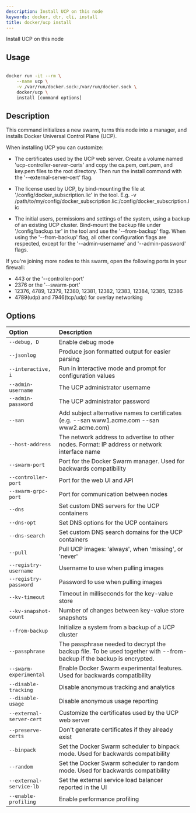 ```yaml
---
description: Install UCP on this node
keywords: docker, dtr, cli, install
title: docker/ucp install
---
```


Install UCP on this node

## Usage

```bash

docker run -it --rm \
    --name ucp \
    -v /var/run/docker.sock:/var/run/docker.sock \
    docker/ucp \
    install [command options]

```

## Description

This command initializes a new swarm, turns this node into a manager, and installs
Docker Universal Control Plane (UCP).

When installing UCP you can customize:

* The certificates used by the UCP web server. Create a volume
  named 'ucp-controller-server-certs' and copy the ca.pem, cert.pem, and key.pem
  files to the root directory. Then run the install command with the
  '--external-server-cert' flag.

* The license used by UCP, by bind-mounting the file at
  '/config/docker_subscription.lic' in the tool.
  E.g. -v /path/to/my/config/docker_subscription.lic:/config/docker_subscription.lic

* The initial users, permissions and settings of the system, using a backup of
  an existing UCP cluster. Bind-mount the backup file under
  '/config/backup.tar' in the tool and use the '--from-backup' flag. When
  using the '--from-backup' flag, all other configuration flags are
  respected, except for the '--admin-username' and '--admin-password' flags.

If you're joining more nodes to this swarm, open the following ports in your
firewall:

* 443 or the '--controller-port'
* 2376 or the '--swarm-port'
* 12376, 4789, 12379, 12380, 12381, 12382, 12383, 12384, 12385, 12386
* 4789(udp) and 7946(tcp/udp) for overlay networking


## Options

| Option                    | Description                |
|:--------------------------|:---------------------------|
|`--debug, D`|Enable debug mode|
|`--jsonlog`|Produce json formatted output for easier parsing|
|`--interactive, i`|Run in interactive mode and prompt for configuration values|
|`--admin-username`|The UCP administrator username|
|`--admin-password`|The UCP administrator password|
|`--san`|Add subject alternative names to certificates (e.g. --san www1.acme.com --san www2.acme.com)|
|`--host-address`|The network address to advertise to other nodes. Format: IP address or network interface name|
|`--swarm-port`|Port for the Docker Swarm manager. Used for backwards compatibility|
|`--controller-port`|Port for the web UI and API|
|`--swarm-grpc-port`|Port for communication between nodes|
|`--dns`|Set custom DNS servers for the UCP containers|
|`--dns-opt`|Set DNS options for the UCP containers|
|`--dns-search`|Set custom DNS search domains for the UCP containers|
|`--pull`|Pull UCP images: 'always', when 'missing', or 'never'|
|`--registry-username`|Username to use when pulling images|
|`--registry-password`|Password to use when pulling images|
|`--kv-timeout`|Timeout in milliseconds for the key-value store|
|`--kv-snapshot-count`|Number of changes between key-value store snapshots|
|`--from-backup`|Initialize a system from a backup of a UCP cluster|
|`--passphrase`|The passphrase needed to decrypt the backup file. To be used together with --from-backup if the backup is encrypted.|
|`--swarm-experimental`|Enable Docker Swarm experimental features. Used for backwards compatibility|
|`--disable-tracking`|Disable anonymous tracking and analytics|
|`--disable-usage`|Disable anonymous usage reporting|
|`--external-server-cert`|Customize the certificates used by the UCP web server|
|`--preserve-certs`|Don't generate certificates if they already exist|
|`--binpack`|Set the Docker Swarm scheduler to binpack mode. Used for backwards compatibility|
|`--random`|Set the Docker Swarm scheduler to random mode. Used for backwards compatibility|
|`--external-service-lb`|Set the external service load balancer reported in the UI|
|`--enable-profiling`|Enable performance profiling|

